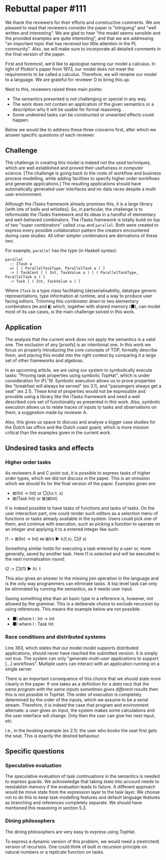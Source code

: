<!--
Ik probeer zo weinig mogelijk "our" te gebruiken om het wij <-> zij verschil kleiner te maken.
In plaats van "our" gebruik ik "the".

Verder ga ik er bij verschillende dingen wellicht te hard in op de details.
Kunst is om zoveel als mogelijk terug te grijpen naar de dingen die de reviewers positief vinden aan ons paper.
Dat is belangrijk voor jullie om te checken!

Daarbij zit ik nu 26 woorden over de limiet in het algemene deel (dus tot aan het kopje "specific questions").
Iets om rekening mee te houden!

Tekst [tussen blokhaken] ben ik niet tevreden over en zou ik graag anders hebben.

-- TS
-->

# Rebuttal paper #111

We thank the reviewers for their efforts and constructive comments.
We are pleased to read that reviewers consider the paper is "intriguing" and "well written and interesting".
We are glad to hear "the model seems sensible and the provided examples are quite interesting",
and that we are addressing "an important topic that has received too little attention in the PL community".
Also, we will make sure to incorporate all detailed comments in the final version of the paper.

First and foremost, we'd like to apologise naming our model a calculus.
In light of Plotkin's paper from 1973, our model does not meet the requirements to be called a calculus.
Therefore, we will rename our model to a language.
We are grateful for reviewer D to bring this up.

Next to this, reviewers raised three main points:

* The semantics presented is not challenging or special in any way.
* The work does not contain an application of the given semantics
  or a description why it will be usable for formal reasoning.
* Some undesired tasks can be constructed or unwanted effects could happen.

Below we would like to address these three concerns first, after which we answer specific questions of each reviewer.


## Challenge

The challenge in creating this model is indeed not the used techniques,
which are well established and proved their usefulness in computer science.
[The challenge is going back to the roots of workflow and business process modelling,
while adding facilities to specify higher order workflows and generate applications.]
The resulting applications should have automatically generated user interfaces
and no data races despite a multi user environment.

Although the iTasks framework already promises this,
it is a large library [with lots of bells and whistles].
So, in particular, the challenge is to reformulate the iTasks framework and its ideas in a handful of elementary and well-behaved combinators.
The iTasks framework is totally build on top of two "super combinators" called `step` and `parallel`.
Both were created to express every possible collaboration pattern the creators encountered during case studies.
All other simpler combinators are derivations of these two.

For example, `parallel` has the type (in Haskell syntax):
```
parallel
  :: ITask a
  => [ ( ParallelTaskType, ParallelTask a ) ]
  -> [ TaskCont [ ( Int, TaskValue a ) ] ( ParallelTaskType, ParallelTask a ) ]
  -> Task [ ( Int, TaskValue a ) ]
```
Where `ITask` is a type class facilitating (de)serialisability, datatype generic representations,
type information at runtime, and a way to produce user facing editors.
Trimming this combinator down to two elementary combinators (⋈ and ⧫) which,
together with shared memory (■), can model most of its use cases,
is the main challenge solved in this work.


## Application

The analysis that the current work does not apply the semantics is a valid one.
The exclusion of any [proofs] is an intentional one.
In this work we focus on properly introducing the core concepts of TOP,
formally describe them,
and placing this model into the right context by comparing it a large set of other frameworks and algebras.

In an upcoming article, we are using our system to symbolically execute tasks:
"Proving task properties using symbolic TopHat", which is under consideration for IFL'19.
Symbolic execution allows us to prove properties like "breakfast will always be served" (ex 3.1),
and "passengers always get a seat" (ex 2.1).
These kind of properties would not be expressible and provable using a library like the iTasks framework
and need a well described core set of functionality as presented in this work.
Also, symbolic execution allows us to relate traces of inputs to tasks and observations on them,
a suggestion made by reviewer A.

Also, this gives us space to discuss and analyse a bigger case studies for the Dutch tax office and the Dutch coast guard,
which is more mission critical than the examples given in the current work.


## Undesired tasks and effects

### Higher order tasks

As reviewers A and C point out, it is possible to express tasks of higher order types,
which we did not discuss in the paper.
This is an omission which we should fix for the final version of the paper.
Examples given are:

* ⊠(Int -> Int) or □(λx:τ. x)
* ⊠(Task Int) or ⊠(⊠Int)

It is indeed possible to have tasks of functions and tasks of tasks.
On the user interaction part, one could render such editors as a selection menu of functions or tasks already available in the system.
Users could pick one of them, and continue with execution,
such as picking a function to operate on an integer and applying it to a entered integer like such:

t1 := ⊠(Int -> Int) ⋈ ⊠Int ▶︎ λ⟨f,x⟩. □(f x)

Something similar holds for executing a task entered by a user or, more generally, saved by another task.
Here t1 is selected and will be executed in the next normalisation round:

t2 := □(t1) ▶︎ λt. t

This also gives an answer to the missing join operation in the language and is the only way programmers can eliminate tasks.
A top level task can only be eliminated by running the semantics,
as it needs user input.

Saving something else than an basic type in a reference is, however, not allowed by the grammar.
This is a deliberate choice to exclude recursion by using references.
This means the example below are not possible:

* ■l where l : Int -> Int
* ■l where l : Task Int


### Race conditions and distributed systems

Line 363, which states that our model model supports distributed applications,
should never have reached the submitted version.
It is simply not true.
The system can only "generate _multi-user applications_ to support [...] workflows".
Multiple users can interact with an application running on a single server.

There is an important consequence of this choice that we should state more clearly in the paper.
If one takes as a definition for a _data race_ that
_the same program with the same inputs sometimes gives different results_
then this is not possible in TopHat.
The order of execution is completely determined by the order of the inputs,
which we assume to be a serial stream.
Therefore, it is indeed the case that program and environment alternate:
a user gives an input, the system makes some calculations and the user interface will change.
Only then the user can give her next input, etc.

I.e., in the booking example (ex 2.1):
the user who books the seat first gets the seat.
This is exactly the desired behaviour.


## Specific questions

### Speculative evaluation

The speculative evaluation of task continuations in the semantics is needed to express guards.
We acknowledge that taking state into account needs to reestablish memory if the evaluation leads to failure.
A different approach would be move state from the expression layer to the task layer.
We choose not to do this to keep task modelling features and default language features as branching and references completely separate.
We should have mentioned this reasoning in section 5.3.

### Dining philosophers

The dining philosophers are very easy to express using TopHat.
<!-- Definition should be here.  -- TS -->
To express a dynamic version of this problem,
we would need a (restricted) version of recursion.
One could think of built in recursion principle on natural numbers
or a replicate function on tasks.
